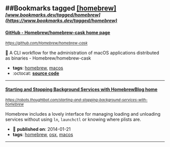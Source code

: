 ##Bookmarks tagged [[homebrew]](https://www.bookmarks.dev?q=[homebrew])
_<sup><sup>[www.bookmarks.dev/tagged/homebrew](https://www.bookmarks.dev/tagged/homebrew)</sup></sup>_
---
#### [GitHub - Homebrew/homebrew-cask home page](https://github.com/Homebrew/homebrew-cask)
_<sup>https://github.com/Homebrew/homebrew-cask</sup>_

🍻 A CLI workflow for the administration of macOS applications distributed as binaries - Homebrew/homebrew-cask
* **tags**: [homebrew](../tagged/homebrew.md), [macos](../tagged/macos.md)
* :octocat: **[source code](https://github.com/Homebrew/homebrew-cask)**
---
#### [Starting and Stopping Background Services with HomebrewBlog home](https://robots.thoughtbot.com/starting-and-stopping-background-services-with-homebrew)
_<sup>https://robots.thoughtbot.com/starting-and-stopping-background-services-with-homebrew</sup>_

Homebrew includes a lovely interface for managing loading and unloading services without using `ln`, `launchctl` or knowing where plists are.
* :calendar: **published on**: 2014-01-21
* **tags**: [homebrew](../tagged/homebrew.md), [osx](../tagged/osx.md), [macos](../tagged/macos.md)
---
